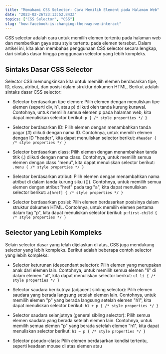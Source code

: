 ```yaml
---
title: "Memahami CSS Selector: Cara Memilih Element pada Halaman Web"
date: "2023-02-26T23:13:52.843Z"
topics: ["CSS Selector", "CSS"]
slug: "how-facebook-is-changing-the-way-we-interact"
---
```


CSS selector adalah cara untuk memilih elemen tertentu pada halaman web dan memberikan gaya atau style tertentu pada elemen tersebut. Dalam artikel ini, kita akan membahas penggunaan CSS selector secara lengkap, dari sintaks dasar hingga penggunaan selector yang lebih kompleks.

## Sintaks Dasar CSS Selector

Selector CSS memungkinkan kita untuk memilih elemen berdasarkan tipe, ID, class, atribut, dan posisi dalam struktur dokumen HTML. Berikut adalah sintaks dasar CSS selector:

- Selector berdasarkan tipe elemen: Pilih elemen dengan menuliskan tipe elemen (seperti div, h1, atau p) diikuti oleh tanda kurung kurawal. Contohnya, untuk memilih semua elemen p pada halaman web, kita dapat menuliskan selector berikut: `p { /* style properties */ }`

- Selector berdasarkan ID: Pilih elemen dengan menambahkan tanda pagar (#) diikuti dengan nama ID. Contohnya, untuk memilih elemen dengan ID "header", kita dapat menuliskan selector berikut: `#header { /* style properties */ }`

- Selector berdasarkan class: Pilih elemen dengan menambahkan tanda titik (.) diikuti dengan nama class. Contohnya, untuk memilih semua elemen dengan class "menu", kita dapat menuliskan selector berikut: `.menu { /* style properties */ }`

- Selector berdasarkan atribut: Pilih elemen dengan menambahkan nama atribut di dalam tanda kurung siku ([]). Contohnya, untuk memilih semua elemen dengan atribut "href" pada tag "a", kita dapat menuliskan selector berikut: `a[href] { /* style properties */ }`

- Selector berdasarkan posisi: Pilih elemen berdasarkan posisinya dalam struktur dokumen HTML. Contohnya, untuk memilih elemen pertama dalam tag "p", kita dapat menuliskan selector berikut: `p:first-child { /* style properties */ }`

## Selector yang Lebih Kompleks

Selain selector dasar yang telah dijelaskan di atas, CSS juga mendukung selector yang lebih kompleks. Berikut adalah beberapa contoh selector yang lebih kompleks:

- Selector keturunan (descendant selector): Pilih elemen yang merupakan anak dari elemen lain. Contohnya, untuk memilih semua elemen "li" di dalam elemen "ul", kita dapat menuliskan selector berikut: `ul li { /* style properties */ }`

- Selector saudara berikutnya (adjacent sibling selector): Pilih elemen saudara yang berada langsung setelah elemen lain. Contohnya, untuk memilih elemen "p" yang berada langsung setelah elemen "h1", kita dapat menuliskan selector berikut: `h1 + p { /* style properties */ }`

- Selector saudara selanjutnya (general sibling selector): Pilih semua elemen saudara yang berada setelah elemen lain. Contohnya, untuk memilih semua elemen "p" yang berada setelah elemen "h1", kita dapat menuliskan selector berikut: `h1 ~ p { /* style properties */ }`

- Selector pseudo-class: Pilih elemen berdasarkan kondisi tertentu, seperti keadaan mouse di atas elemen atau

